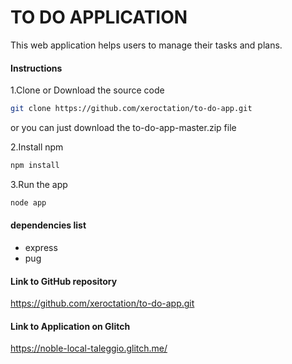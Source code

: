# TO DO APPLICATION

This web application helps users to manage their tasks and plans.

#### Instructions
1.Clone or Download the source code
```bash
git clone https://github.com/xeroctation/to-do-app.git
```

or you can just download the to-do-app-master.zip file

2.Install npm
```bash
npm install
```

3.Run the app
```bash
node app
```

#### dependencies list
- express
- pug

#### Link to GitHub repository
https://github.com/xeroctation/to-do-app.git

#### Link to Application on Glitch 
https://noble-local-taleggio.glitch.me/